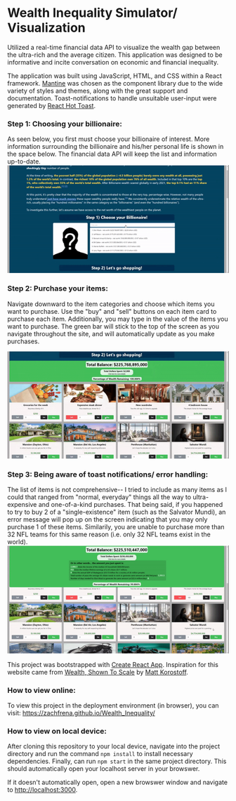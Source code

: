# Wealth Inequality Simulator/ Visualization

Utilized a real-time financial data API to visualize the wealth gap between the ultra-rich and the average citizen.
This application was designed to be informative and incite conversation on economic and financial inequality.



The application was built using JavaScript, HTML, and CSS within a React framework. [Mantine](https://github.com/mantinedev/mantine) was chosen as the component library due to the wide variety of styles and themes, along with the great support and documentation. Toast-notifications to handle unsuitable user-input were generated by [React Hot Toast](https://react-hot-toast.com/).

### Step 1: Choosing your billionaire:
As seen below, you first must choose your billionaire of interest. More information surrounding the billionaire and his/her personal life is shown in the space below. The financial data API will keep the list and information up-to-date.
<img src="https://github.com/zachfrena/Wealth_Inequality/blob/master/Media/choosingBillionaire.gif" width="600"/>

### Step 2: Purchase your items:
Navigate downward to the item categories and choose which items you want to purchase. Use the "buy" and "sell" buttons on each item card to purchase each item. Additionally, you may type in the value of the items you want to purchase. The green bar will stick to the top of the screen as you navigate throughout the site, and will automatically update as you make purchases. 

<img src="https://github.com/zachfrena/Wealth_Inequality/blob/master/Media/buyingItems.gif" width="600"/>


### Step 3: Being aware of toast notifications/ error handling:
The list of items is not comprehensive-- I tried to include as many items as I could that ranged from "normal, everyday" things all the way to ultra-expensive and one-of-a-kind purchases. That being said, if you happened to try to buy 2 of a "single-existence" item (such as the Salvator Mundi), an error message will pop up on the screen indicating that you may only purchase 1 of these items. Similarily, you are unable to purchase more than 32 NFL teams for this same reason (i.e. only 32 NFL teams exist in the world).
<img src="https://github.com/zachfrena/Wealth_Inequality/blob/master/Media/maximumPurchase.gif" width="600"/>

This project was bootstrapped with [Create React App](https://github.com/facebook/create-react-app). 
Inspiration for this website came from [Wealth, Shown To Scale](https://mkorostoff.github.io/1-pixel-wealth/) by [Matt Korostoff](https://github.com/MKorostoff).

### How to view online:

To view this project in the deployment environment (in browser), you can visit: https://zachfrena.github.io/Wealth_Inequality/

### How to view on local device:

After cloning this repository to your local device, navigate into the project directory and run the command `npm install` to install necessary dependencies. Finally, can run `npm start` in the same project directory. This should automatically open your localhost server in your browswer. 

If it doesn't automatically open, open a new browswer window and navigate to [http://localhost:3000](http://localhost:3000).
